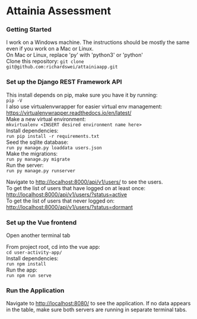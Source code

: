 # Attainia Assessment
### Getting Started
I work on a Windows machine. The instructions should be mostly the same even if you work on a Mac or Linux.  
On Mac or Linux, replace 'py' with 'python3' or 'python'  
Clone this repository: 
```git clone git@github.com:richardswei/attainiaapp.git```

### Set up the Django REST Framework API
This install depends on pip, make sure you have it by running:  
  ```pip -V```  
I also use virtualenvwrapper for easier virtual env management: <https://virtualenvwrapper.readthedocs.io/en/latest/>   
Make a new virtual environment:  
  ```mkvirtualenv <INSERT desired environment name here>```  
Install dependencies:  
  ```run pip install -r requirements.txt```  
Seed the sqlite database:  
  ```run py manage.py loaddata users.json```  
Make the migrations:  
  ```run py manage.py migrate```  
Run the server:  
  ```run py manage.py runserver```  

Navigate to <http://localhost:8000/api/v1/users/> to see the users.  
To get the list of users that have logged on at least once:  
<http://localhost:8000/api/v1/users/?status=active>  
To get the list of users that never logged on:  
<http://localhost:8000/api/v1/users/?status=dormant>

### Set up the Vue frontend
Open another terminal tab

From project root, cd into the vue app:  
  ```cd user-activity-app/```  
Install dependencies:  
  ```run npm install```  
Run the app:  
  ```run npm run serve``` 

### Run the Application
Navigate to <http://localhost:8080/> to see the application.
If no data appears in the table, make sure both servers are running in separate terminal tabs.
